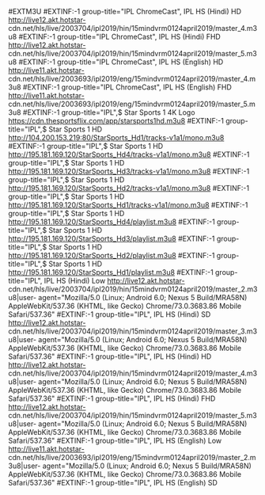 #EXTM3U
#EXTINF:-1 group-title="IPL ChromeCast", IPL HS (Hindi) HD
http://live12.akt.hotstar-
cdn.net/hls/live/2003704/ipl2019/hin/15mindvrm0124april2019/master_4.m3u8
#EXTINF:-1 group-title="IPL ChromeCast", IPL HS (Hindi) FHD
http://live12.akt.hotstar-
cdn.net/hls/live/2003704/ipl2019/hin/15mindvrm0124april2019/master_5.m3u8
#EXTINF:-1 group-title="IPL ChromeCast", IPL HS (English) HD
http://live11.akt.hotstar-
cdn.net/hls/live/2003693/ipl2019/eng/15mindvrm0124april2019/master_4.m3u8
#EXTINF:-1 group-title="IPL ChromeCast", IPL HS (English) FHD
http://live11.akt.hotstar-
cdn.net/hls/live/2003693/ipl2019/eng/15mindvrm0124april2019/master_5.m3u8
#EXTINF:-1 group-title="IPL",$ Star Sports 1 4K Logo
https://cdn.thesportsflix.com/app/starsports1hd.m3u8
#EXTINF:-1 group-title="IPL",$ Star Sports 1 HD 
http://104.200.153.219:80/StarSports_Hd1/tracks-v1a1/mono.m3u8
#EXTINF:-1 group-title="IPL",$ Star Sports 1 HD 
http://195.181.169.120/StarSports_Hd4/tracks-v1a1/mono.m3u8
#EXTINF:-1 group-title="IPL",$ Star Sports 1 HD 
http://195.181.169.120/StarSports_Hd3/tracks-v1a1/mono.m3u8
#EXTINF:-1 group-title="IPL",$ Star Sports 1 HD 
http://195.181.169.120/StarSports_Hd2/tracks-v1a1/mono.m3u8
#EXTINF:-1 group-title="IPL",$ Star Sports 1 HD 
http://195.181.169.120/StarSports_Hd1/tracks-v1a1/mono.m3u8
#EXTINF:-1 group-title="IPL",$ Star Sports 1 HD 
http://195.181.169.120/StarSports_Hd4/playlist.m3u8
#EXTINF:-1 group-title="IPL",$ Star Sports 1 HD 
http://195.181.169.120/StarSports_Hd3/playlist.m3u8
#EXTINF:-1 group-title="IPL",$ Star Sports 1 HD 
http://195.181.169.120/StarSports_Hd2/playlist.m3u8
#EXTINF:-1 group-title="IPL",$ Star Sports 1 HD 
http://195.181.169.120/StarSports_Hd1/playlist.m3u8
#EXTINF:-1 group-title="IPL", IPL HS (Hindi) Low
http://live12.akt.hotstar-
cdn.net/hls/live/2003704/ipl2019/hin/15mindvrm0124april2019/master_2.m3u8|user-
agent="Mozilla/5.0 (Linux; Android 6.0; Nexus 5 Build/MRA58N) AppleWebKit/537.36 
(KHTML, like Gecko) Chrome/73.0.3683.86 Mobile Safari/537.36"
#EXTINF:-1 group-title="IPL", IPL HS (Hindi) SD
http://live12.akt.hotstar-
cdn.net/hls/live/2003704/ipl2019/hin/15mindvrm0124april2019/master_3.m3u8|user-
agent="Mozilla/5.0 (Linux; Android 6.0; Nexus 5 Build/MRA58N) AppleWebKit/537.36 
(KHTML, like Gecko) Chrome/73.0.3683.86 Mobile Safari/537.36"
#EXTINF:-1 group-title="IPL", IPL HS (Hindi) HD
http://live12.akt.hotstar-
cdn.net/hls/live/2003704/ipl2019/hin/15mindvrm0124april2019/master_4.m3u8|user-
agent="Mozilla/5.0 (Linux; Android 6.0; Nexus 5 Build/MRA58N) AppleWebKit/537.36 
(KHTML, like Gecko) Chrome/73.0.3683.86 Mobile Safari/537.36"
#EXTINF:-1 group-title="IPL", IPL HS (Hindi) FHD
http://live12.akt.hotstar-
cdn.net/hls/live/2003704/ipl2019/hin/15mindvrm0124april2019/master_5.m3u8|user-
agent="Mozilla/5.0 (Linux; Android 6.0; Nexus 5 Build/MRA58N) AppleWebKit/537.36 
(KHTML, like Gecko) Chrome/73.0.3683.86 Mobile Safari/537.36"
#EXTINF:-1 group-title="IPL", IPL HS (English) Low
http://live11.akt.hotstar-
cdn.net/hls/live/2003693/ipl2019/eng/15mindvrm0124april2019/master_2.m3u8|user-
agent="Mozilla/5.0 (Linux; Android 6.0; Nexus 5 Build/MRA58N) AppleWebKit/537.36 
(KHTML, like Gecko) Chrome/73.0.3683.86 Mobile Safari/537.36"
#EXTINF:-1 group-title="IPL", IPL HS (English) SD
